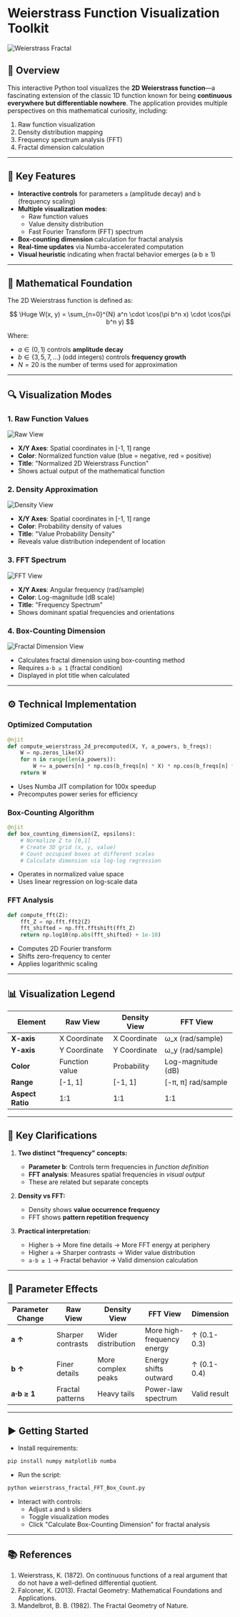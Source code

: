 # Weierstrass Function Visualization Toolkit

![Weierstrass Fractal](overview.png)

## 📌 Overview

This interactive Python tool visualizes the **2D Weierstrass function**—a fascinating extension of the classic 1D function known for being **continuous everywhere but differentiable nowhere**. The application provides multiple perspectives on this mathematical curiosity, including:

1. Raw function visualization
2. Density distribution mapping
3. Frequency spectrum analysis (FFT)
4. Fractal dimension calculation

---

## 🚀 Key Features

* **Interactive controls** for parameters `a` (amplitude decay) and `b` (frequency scaling)
* **Multiple visualization modes**:
  * Raw function values
  * Value density distribution
  * Fast Fourier Transform (FFT) spectrum
* **Box-counting dimension** calculation for fractal analysis
* **Real-time updates** via Numba-accelerated computation
* **Visual heuristic** indicating when fractal behavior emerges (a·b ≥ 1)

---

## 📐 Mathematical Foundation

The 2D Weierstrass function is defined as:

$$
\Huge
W(x, y) = \sum_{n=0}^{N} a^n \cdot \cos(\pi b^n x) \cdot \cos(\pi b^n y)
$$

Where:

* $a \in (0,1)$ controls **amplitude decay**
* $b \in \{3, 5, 7, \dots\}$ (odd integers) controls **frequency growth**
* $N = 20$ is the number of terms used for approximation

---

## 🔍 Visualization Modes

### 1. Raw Function Values

![Raw View](raw_view.png)

* **X/Y Axes**: Spatial coordinates in [-1, 1] range
* **Color**: Normalized function value (blue = negative, red = positive)
* **Title**: "Normalized 2D Weierstrass Function"
* Shows actual output of the mathematical function

### 2. Density Approximation

![Density View](density_view.png)

* **X/Y Axes**: Spatial coordinates in [-1, 1] range
* **Color**: Probability density of values
* **Title**: "Value Probability Density"
* Reveals value distribution independent of location

### 3. FFT Spectrum

![FFT View](fft_view.png)

* **X/Y Axes**: Angular frequency (rad/sample)
* **Color**: Log-magnitude (dB scale)
* **Title**: "Frequency Spectrum"
* Shows dominant spatial frequencies and orientations

### 4. Box-Counting Dimension

![Fractal Dimension View](fractal_dimension.png)

* Calculates fractal dimension using box-counting method
* Requires `a·b ≥ 1` (fractal condition)
* Displayed in plot title when calculated

---

## ⚙️ Technical Implementation

### Optimized Computation

```python
@njit
def compute_weierstrass_2d_precomputed(X, Y, a_powers, b_freqs):
    W = np.zeros_like(X)
    for n in range(len(a_powers)):
        W += a_powers[n] * np.cos(b_freqs[n] * X) * np.cos(b_freqs[n] * Y)
    return W
```

* Uses Numba JIT compilation for 100x speedup
* Precomputes power series for efficiency

### Box-Counting Algorithm

```python
@njit
def box_counting_dimension(Z, epsilons):
    # Normalize Z to [0,1]
    # Create 3D grid (x, y, value)
    # Count occupied boxes at different scales
    # Calculate dimension via log-log regression
```

* Operates in normalized value space
* Uses linear regression on log-scale data

### FFT Analysis

```python
def compute_fft(Z):
    fft_Z = np.fft.fft2(Z)
    fft_shifted = np.fft.fftshift(fft_Z)
    return np.log10(np.abs(fft_shifted) + 1e-10)
```

* Computes 2D Fourier transform
* Shifts zero-frequency to center
* Applies logarithmic scaling

---

## 📊 Visualization Legend

| Element          | Raw View        | Density View      | FFT View               |
|------------------|-----------------|-------------------|------------------------|
| **X-axis**       | X Coordinate    | X Coordinate      | ω_x (rad/sample)       |
| **Y-axis**       | Y Coordinate    | Y Coordinate      | ω_y (rad/sample)       |
| **Color**        | Function value  | Probability       | Log-magnitude (dB)     |
| **Range**        | [-1, 1]         | [-1, 1]           | [-π, π] rad/sample    |
| **Aspect Ratio** | 1:1             | 1:1               | 1:1                    |

---

## 🔑 Key Clarifications

1. **Two distinct "frequency" concepts:**
   * **Parameter b**: Controls term frequencies in *function definition*
   * **FFT analysis**: Measures spatial frequencies in *visual output*
   * These are related but separate concepts

2. **Density vs FFT:**
   * Density shows **value occurrence frequency**
   * FFT shows **pattern repetition frequency**

3. **Practical interpretation:**
   * Higher `b` → More fine details → More FFT energy at periphery
   * Higher `a` → Sharper contrasts → Wider value distribution
   * `a·b ≥ 1` → Fractal behavior → Valid dimension calculation

---

## 🧩 Parameter Effects

| Parameter Change | Raw View          | Density View       | FFT View               | Dimension   |
|------------------|-------------------|--------------------|------------------------|-------------|
| **a ↑**          | Sharper contrasts | Wider distribution | More high-frequency energy | ↑ (0.1-0.3) |
| **b ↑**          | Finer details     | More complex peaks | Energy shifts outward   | ↑ (0.1-0.4) |
| **a·b ≥ 1**      | Fractal patterns  | Heavy tails        | Power-law spectrum      | Valid result|

---

## ▶️ Getting Started

* Install requirements:

```bash
pip install numpy matplotlib numba
```

* Run the script:

```bash
python weierstrass_fractal_FFT_Box_Count.py
```

* Interact with controls:
  * Adjust `a` and `b` sliders
  * Toggle visualization modes
  * Click "Calculate Box-Counting Dimension" for fractal analysis

---

## 📚 References

1. Weierstrass, K. (1872). On continuous functions of a real argument that do not have a well-defined differential quotient.
2. Falconer, K. (2013). Fractal Geometry: Mathematical Foundations and Applications.
3. Mandelbrot, B. B. (1982). The Fractal Geometry of Nature.
